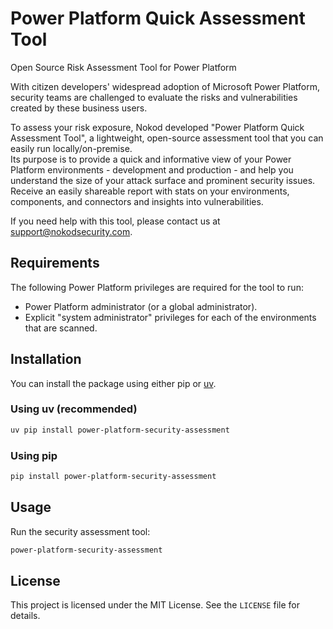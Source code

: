# Power Platform Quick Assessment Tool

Open Source Risk Assessment Tool for Power Platform

With citizen developers' widespread adoption of Microsoft Power Platform, security teams are challenged to evaluate the
risks and vulnerabilities created by these business users.

To assess your risk exposure, Nokod developed "Power Platform Quick Assessment Tool", a lightweight, open-source assessment tool that you can
easily run locally/on-premise.  
Its purpose is to provide a quick and informative view of your Power Platform
environments - development and production - and help you understand the size of your attack surface and prominent
security issues.  
Receive an easily shareable report with stats on your environments, components, and connectors and insights into
vulnerabilities.

If you need help with this tool, please contact us at support@nokodsecurity.com.


## Requirements

The following Power Platform privileges are required for the tool to run:  
- Power Platform administrator (or a global administrator).
- Explicit "system administrator" privileges for each of the environments that are scanned.

## Installation

You can install the package using either pip or [uv](https://docs.astral.sh/uv/).

### Using uv (recommended)
```bash
uv pip install power-platform-security-assessment
```

### Using pip
```bash
pip install power-platform-security-assessment
```

## Usage

Run the security assessment tool:
```sh
power-platform-security-assessment 
```

## License

This project is licensed under the MIT License. See the `LICENSE` file for details.